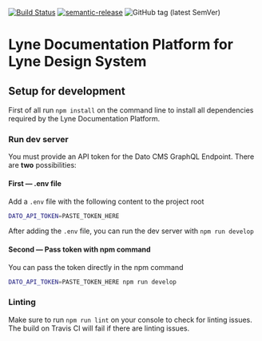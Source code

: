 [![Build Status](https://travis-ci.org/lyne-design-system/lyne-documentation.svg?branch=master)](https://travis-ci.org/lyne-design-system/lyne-documentation) [![semantic-release](https://img.shields.io/badge/%20%20%F0%9F%93%A6%F0%9F%9A%80-semantic--release-e10079.svg)](https://github.com/semantic-release/semantic-release) ![GitHub tag (latest SemVer)](https://img.shields.io/github/v/tag/lyne-design-system/lyne-documentation?label=release)

# Lyne Documentation Platform for Lyne Design System

## Setup for development

First of all run `npm install` on the command line to install all dependencies required by the Lyne Documentation Platform.

### Run dev server

You must provide an API token for the Dato CMS GraphQL Endpoint. There are **two** possibilities:

#### First — .env file

Add a `.env` file with the following content to the project root
```bash
DATO_API_TOKEN=PASTE_TOKEN_HERE
```

After adding the `.env` file, you can run the dev server with `npm run develop`

#### Second — Pass token with npm command

You can pass the token directly in the npm command
```bash
DATO_API_TOKEN=PASTE_TOKEN_HERE npm run develop
```

### Linting

Make sure to run `npm run lint` on your console to check for linting issues. The build on Travis CI will fail if there are linting issues.
